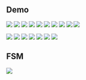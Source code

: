 ## Demo
![](https://i.imgur.com/7SoBoL3.png)
![](https://i.imgur.com/aIJiyWZ.png)
![](https://i.imgur.com/yIPlMY7.png)
![](https://i.imgur.com/HxF8EC0.png)
![](https://i.imgur.com/rSvRJkr.png)
![](https://i.imgur.com/B0Wx3Vx.png)
![](https://i.imgur.com/lLBbd3w.png)
![](https://i.imgur.com/R3ihtGL.png)
![](https://i.imgur.com/DOh4nHd.png)
![](https://i.imgur.com/w2xlFer.png)

![](https://i.imgur.com/gDULH6H.png)
![](https://i.imgur.com/zx6tLde.png)
![](https://i.imgur.com/2xMuBiS.png)
![](https://i.imgur.com/f1ODZY2.png)
![](https://i.imgur.com/HPpLvWv.png)
![](https://i.imgur.com/2EDoLS4.jpg)
![](https://i.imgur.com/HJjMdHO.png)

## FSM
![](https://i.imgur.com/9BcGU3q.png)
